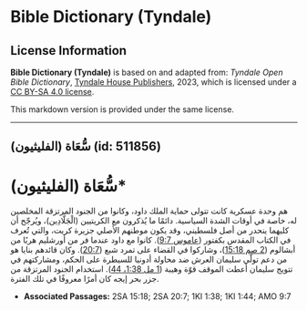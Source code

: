 # Bible Dictionary (Tyndale)

## License Information

**Bible Dictionary (Tyndale)** is based on and adapted from: _Tyndale Open Bible Dictionary_, [Tyndale House Publishers](https://tyndaleopenresources.com/), 2023, which is licensed under a [CC BY-SA 4.0 license](https://creativecommons.org/licenses/by-sa/4.0/legalcode.en).

This markdown version is provided under the same license.



--------------------------------

## سُّعَاة (الفليثيون) (id: 511856)

سُّعَاة (الفليثيون)\*
=====================

هم وحدة عسكرية كانت تتولى حماية الملك داود، وكانوا من الجنود المرتزقة المخلصين له، خاصة في أوقات الشدة السياسية. دائمًا ما يُذكرون مع الكريتيين (الْجَلَّادِين)، ويُرجّح أن كليهما ينحدر من أصل فلسطيني، وقد يكون موطنهم الأصلي جزيرة كريت، والتي تُعرف في الكتاب المقدس بكفتور ([عاموس 9:7](https://ref.ly/Amos9:7)). كانوا مع داود عندما فر من أورشليم هربًا من أبشالوم ([2 صم 15:18](https://ref.ly/2Sam15:18))، وشاركوا في القضاء على تمرد شبع ([20:7](https://ref.ly/2Sam20:7)). وكان قائدهم بنايا هو من دعم تولّي سليمان العرش ضد محاولة أدونيا للسيطرة على الحكم، ومشاركتهم في تتويج سليمان أعطت الموقف قوّة وهيبة ([1 مل 1:38، 44](https://ref.ly/1Kgs1:38,1Kgs1:44)). استخدام الجنود المرتزقة من جزر بحر إيجه كان أمرًا معروفًا في تلك الفترة.

* **Associated Passages:** 2SA 15:18; 2SA 20:7; 1KI 1:38; 1KI 1:44; AMO 9:7

